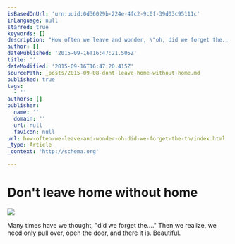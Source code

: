 ```yaml
---
isBasedOnUrl: 'urn:uuid:0d36029b-224e-4fc2-9c0f-39d03c95111c'
inLanguage: null
starred: true
keywords: []
description: "How often we leave and wonder, \"oh, did we forget the...\" Then we realize, we need only pull over and open the door, and it's there. Beautiful."
author: []
datePublished: '2015-09-16T16:47:21.505Z'
title: ''
dateModified: '2015-09-16T16:47:20.415Z'
sourcePath: _posts/2015-09-08-dont-leave-home-without-home.md
published: true
tags:
  - ''
authors: []
publisher:
  name: ''
  domain: ''
  url: null
  favicon: null
url: how-often-we-leave-and-wonder-oh-did-we-forget-the-th/index.html
_type: Article
_context: 'http://schema.org'

---
```

# Don't leave home without home
![](https://the-grid-user-content.s3-us-west-2.amazonaws.com/0d5e39ad-9afe-4794-ba2a-f9f5c0c1b35e.png)

Many times have we thought, "did we forget the...." Then we realize, we need only pull over, open the door, and there it is. Beautiful.